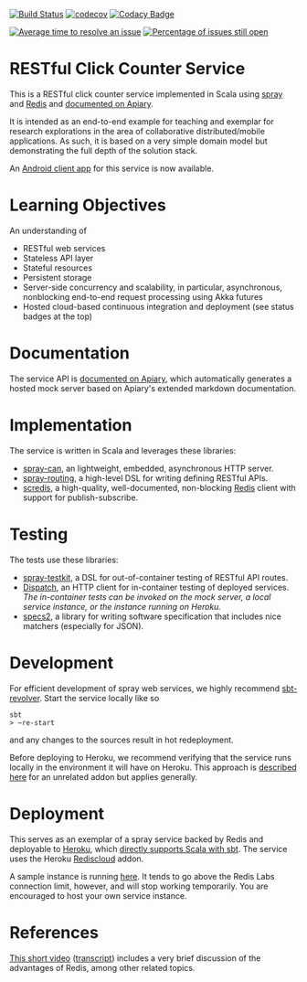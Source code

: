 [![Build Status](https://travis-ci.org/LoyolaChicagoCode/clickcounter-spray-scala.svg)](https://travis-ci.org/LoyolaChicagoCode/clickcounter-spray-scala)
[![codecov](https://codecov.io/gh/LoyolaChicagoCode/clickcounter-spray-scala/branch/master/graph/badge.svg)](https://codecov.io/gh/LoyolaChicagoCode/clickcounter-spray-scala)
[![Codacy Badge](https://api.codacy.com/project/badge/Grade/1ffc88abb7ea4e768e564abd3fe5b498)](https://www.codacy.com/app/laufer/clickcounter-spray-scala?utm_source=github.com&amp;utm_medium=referral&amp;utm_content=LoyolaChicagoCode/clickcounter-spray-scala&amp;utm_campaign=Badge_Grade)

[![Average time to resolve an issue](http://isitmaintained.com/badge/resolution/LoyolaChicagoCode/clickcounter-spray-scala.svg)](http://isitmaintained.com/project/LoyolaChicagoCode/clickcounter-spray-scala "Average time to resolve an issue")
[![Percentage of issues still open](http://isitmaintained.com/badge/open/LoyolaChicagoCode/clickcounter-spray-scala.svg)](http://isitmaintained.com/project/LoyolaChicagoCode/clickcounter-spray-scala "Percentage of issues still open")

# RESTful Click Counter Service

This is a RESTful click counter service implemented in Scala
using [spray](http://spray.io) and [Redis](http://redis.io)
and [documented on Apiary](http://docs.clickcounter.apiary.io).

It is intended as an end-to-end example for teaching and exemplar for
research explorations in the area of collaborative distributed/mobile
applications. As such, it is based on a very simple domain model but
demonstrating the full depth of the solution stack.

An
[Android client app](https://github.com/LoyolaChicagoCode/clickcounter-android-rxscala-http)
for this service is now available.

# Learning Objectives

An understanding of

- RESTful web services
- Stateless API layer
- Stateful resources
- Persistent storage
- Server-side concurrency and scalability, in particular, asynchronous,
  nonblocking end-to-end request processing using Akka futures
- Hosted cloud-based continuous integration and deployment
  (see status badges at the top)

# Documentation

The service API is [documented on Apiary](http://docs.clickcounter.apiary.io),
which automatically generates a hosted mock server based on Apiary's
extended markdown documentation.

# Implementation

The service is written in Scala and leverages these libraries:

- [spray-can](http://spray.io/documentation/1.2.2/spray-can),
  an lightweight, embedded, asynchronous HTTP server.
- [spray-routing](http://spray.io/documentation/1.2.2/spray-routing),
  a high-level DSL for writing defining RESTful APIs.
- [scredis](https://github.com/Livestream/scredis),
  a high-quality, well-documented, non-blocking [Redis](http://redis.io) client
  with support for publish-subscribe.

# Testing

The tests use these libraries:

- [spray-testkit](http://spray.io/documentation/1.2.2/spray-testkit/),
  a DSL for out-of-container testing of RESTful API routes.
- [Dispatch](http://dispatch.databinder.net),
  an HTTP client for in-container testing of deployed services.
  *The in-container tests can be invoked on the mock server,
  a local service instance, or the instance running on Heroku.*
- [specs2](http://etorreborre.github.io/specs2),
  a library for writing software specification that
  includes nice matchers (especially for JSON).

# Development

For efficient development of spray web services, we highly recommend
[sbt-revolver](https://github.com/spray/sbt-revolver). Start the service
locally like so

    sbt
    > ~re-start

and any changes to the sources result in hot redeployment.

Before deploying to Heroku, we recommend verifying that the service
runs locally in the environment it will have on Heroku. This approach is
[described here](https://devcenter.heroku.com/articles/graphstory#local-setup)
for an unrelated addon but applies generally.

# Deployment

This serves as an exemplar of a spray service backed
by Redis and deployable to [Heroku](http://www.heroku.com),
which [directly supports Scala with sbt](https://devcenter.heroku.com/articles/scala-support).
The service uses the Heroku [Rediscloud](https://addons.heroku.com/rediscloud) addon.

A sample instance is running
[here](http://laufer-clickcounter.herokuapp.com). It tends to go above
the Redis Labs connection limit, however, and will stop working
temporarily. You are encouraged to host your own service instance.

# References

[This short video](https://www.youtube.com/watch?v=b2F-DItXtZs)
([transcript](http://www.mongodb-is-web-scale.com))
includes a very brief discussion of the advantages of Redis,
among other related topics.
